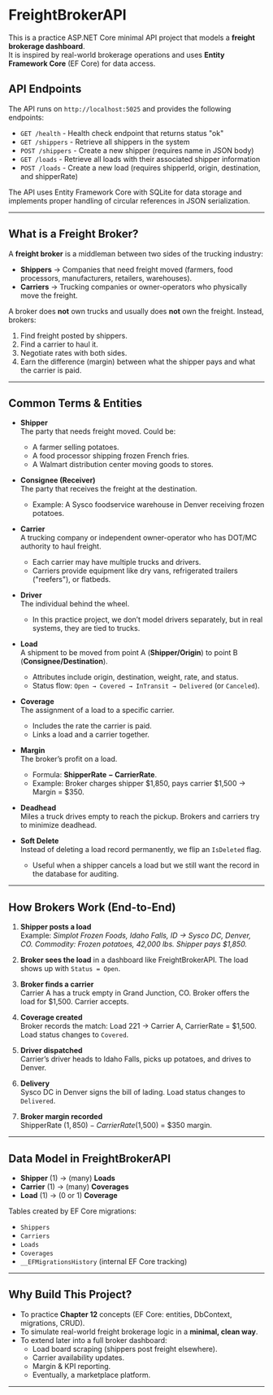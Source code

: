 # FreightBrokerAPI

This is a practice ASP.NET Core minimal API project that models a **freight brokerage dashboard**.  
It is inspired by real-world brokerage operations and uses **Entity Framework Core** (EF Core) for data access.

## API Endpoints

The API runs on `http://localhost:5025` and provides the following endpoints:

- `GET /health` - Health check endpoint that returns status "ok"
- `GET /shippers` - Retrieve all shippers in the system
- `POST /shippers` - Create a new shipper (requires name in JSON body)
- `GET /loads` - Retrieve all loads with their associated shipper information
- `POST /loads` - Create a new load (requires shipperId, origin, destination, and shipperRate)

The API uses Entity Framework Core with SQLite for data storage and implements proper handling of circular references in JSON serialization.

---

## What is a Freight Broker?

A **freight broker** is a middleman between two sides of the trucking industry:

- **Shippers** → Companies that need freight moved (farmers, food processors, manufacturers, retailers, warehouses).
- **Carriers** → Trucking companies or owner-operators who physically move the freight.

A broker does **not** own trucks and usually does **not** own the freight. Instead, brokers:
1. Find freight posted by shippers.
2. Find a carrier to haul it.
3. Negotiate rates with both sides.
4. Earn the difference (margin) between what the shipper pays and what the carrier is paid.

---

## Common Terms & Entities

- **Shipper**  
  The party that needs freight moved. Could be:
  - A farmer selling potatoes.
  - A food processor shipping frozen French fries.
  - A Walmart distribution center moving goods to stores.

- **Consignee (Receiver)**  
  The party that receives the freight at the destination.
  - Example: A Sysco foodservice warehouse in Denver receiving frozen potatoes.

- **Carrier**  
  A trucking company or independent owner-operator who has DOT/MC authority to haul freight.  
  - Each carrier may have multiple trucks and drivers.  
  - Carriers provide equipment like dry vans, refrigerated trailers ("reefers"), or flatbeds.

- **Driver**  
  The individual behind the wheel.  
  - In this practice project, we don’t model drivers separately, but in real systems, they are tied to trucks.

- **Load**  
  A shipment to be moved from point A (**Shipper/Origin**) to point B (**Consignee/Destination**).  
  - Attributes include origin, destination, weight, rate, and status.  
  - Status flow: `Open → Covered → InTransit → Delivered` (or `Canceled`).

- **Coverage**  
  The assignment of a load to a specific carrier.  
  - Includes the rate the carrier is paid.  
  - Links a load and a carrier together.

- **Margin**  
  The broker’s profit on a load.  
  - Formula: **ShipperRate − CarrierRate**.  
  - Example: Broker charges shipper $1,850, pays carrier $1,500 → Margin = $350.

- **Deadhead**  
  Miles a truck drives empty to reach the pickup. Brokers and carriers try to minimize deadhead.

- **Soft Delete**  
  Instead of deleting a load record permanently, we flip an `IsDeleted` flag.  
  - Useful when a shipper cancels a load but we still want the record in the database for auditing.

---

## How Brokers Work (End-to-End)

1. **Shipper posts a load**  
   Example: *Simplot Frozen Foods, Idaho Falls, ID → Sysco DC, Denver, CO. Commodity: Frozen potatoes, 42,000 lbs. Shipper pays $1,850.*

2. **Broker sees the load** in a dashboard like FreightBrokerAPI. The load shows up with `Status = Open`.

3. **Broker finds a carrier**  
   Carrier A has a truck empty in Grand Junction, CO. Broker offers the load for $1,500. Carrier accepts.

4. **Coverage created**  
   Broker records the match: Load 221 → Carrier A, CarrierRate = $1,500.  
   Load status changes to `Covered`.

5. **Driver dispatched**  
   Carrier’s driver heads to Idaho Falls, picks up potatoes, and drives to Denver.

6. **Delivery**  
   Sysco DC in Denver signs the bill of lading. Load status changes to `Delivered`.

7. **Broker margin recorded**  
   ShipperRate ($1,850) − CarrierRate ($1,500) = $350 margin.

---

## Data Model in FreightBrokerAPI

- **Shipper** (1) → (many) **Loads**  
- **Carrier** (1) → (many) **Coverages**  
- **Load** (1) → (0 or 1) **Coverage**  

Tables created by EF Core migrations:
- `Shippers`
- `Carriers`
- `Loads`
- `Coverages`
- `__EFMigrationsHistory` (internal EF Core tracking)

---

## Why Build This Project?

- To practice **Chapter 12** concepts (EF Core: entities, DbContext, migrations, CRUD).
- To simulate real-world freight brokerage logic in a **minimal, clean way**.
- To extend later into a full broker dashboard:  
  - Load board scraping (shippers post freight elsewhere).  
  - Carrier availability updates.  
  - Margin & KPI reporting.  
  - Eventually, a marketplace platform.

---
